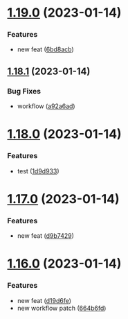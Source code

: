 # [1.19.0](https://github.com/JayNg96/ReleasesFlow/compare/v1.18.1...v1.19.0) (2023-01-14)


### Features

* new feat ([6bd8acb](https://github.com/JayNg96/ReleasesFlow/commit/6bd8acbb70090adb6be1c242d33119c60f0b8882))



## [1.18.1](https://github.com/JayNg96/ReleasesFlow/compare/v1.18.0...v1.18.1) (2023-01-14)


### Bug Fixes

* workflow ([a92a6ad](https://github.com/JayNg96/ReleasesFlow/commit/a92a6adeab290d539b6855ef7afad58635307a43))



# [1.18.0](https://github.com/JayNg96/ReleasesFlow/compare/v1.17.0...v1.18.0) (2023-01-14)


### Features

* test ([1d9d933](https://github.com/JayNg96/ReleasesFlow/commit/1d9d93350b622d5bbae47ca2e6d6446b683e6f63))



# [1.17.0](https://github.com/JayNg96/ReleasesFlow/compare/v1.16.0...v1.17.0) (2023-01-14)


### Features

* new feat ([d9b7429](https://github.com/JayNg96/ReleasesFlow/commit/d9b742941ad260aeb6f75aa6f66d0b8cb94ec069))



# [1.16.0](https://github.com/JayNg96/ReleasesFlow/compare/v1.15.0...v1.16.0) (2023-01-14)


### Features

* new feat ([d19d6fe](https://github.com/JayNg96/ReleasesFlow/commit/d19d6fecae405c4dd6e2a33b0764c9d932b3be97))
* new workflow patch ([664b6fd](https://github.com/JayNg96/ReleasesFlow/commit/664b6fd0975231966d41724b4043c03018a98695))




